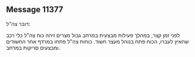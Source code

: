 ## Message 11377

דובר צה"ל:

לפני זמן קצר, במהלך פעילות מבצעית במרחב גבול מצרים זיהה כוח צה"ל כלי רכב שהאיץ לעברו, הכוח פתח בנוהל מעצר חשוד.
כוחות צה"ל פתחו במרדף אחר החשודים ומבצעים סריקות במרחב.


